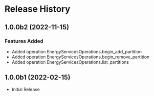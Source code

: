 # Release History

## 1.0.0b2 (2022-11-15)

### Features Added

  - Added operation EnergyServicesOperations.begin_add_partition
  - Added operation EnergyServicesOperations.begin_remove_partition
  - Added operation EnergyServicesOperations.list_partitions

## 1.0.0b1 (2022-02-15)

* Initial Release
